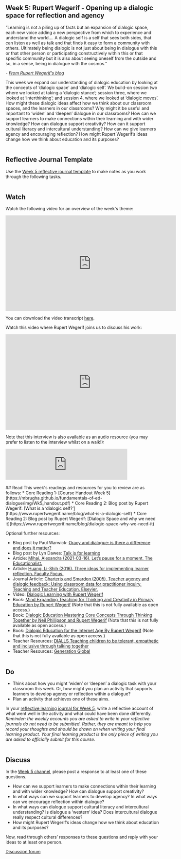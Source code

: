 ## Week 5: Rupert Wegerif - Opening up a dialogic space for reflection and agency

“Learning is not a piling up of facts but an expansion of dialogic space, each new voice adding a new perspective from which to experience and understand the world…. A dialogic self is a self that sees both sides, that can listen as well as talk and that finds it easy to form a community with others. Ultimately being dialogic is not just about being in dialogue with this or that other person or participating constructively within this or that specific community but it is also about seeing oneself from the outside and so, in a sense, being in dialogue with the cosmos.”

_- [From Rupert Wegerif's blog](https://www.rupertwegerif.name/blog/what-is-a-dialogic-self)_

This week we expand our understanding of dialogic education by looking at the concepts of ‘dialogic space’ and ‘dialogic self’. We build-on session two where we looked at taking a ‘dialogic stance’; session three, where we looked at ‘interthinking’; and session 4, where we looked at ‘dialogic moves’. How might these dialogic ideas affect how we think about our classroom spaces, and the learners in our classrooms? Why might it be useful and important to ‘widen’ and ‘deepen’ dialogue in our classrooms? How can we support learners to make connections within their learning and with wider knowledge? How can dialogue support creativity? How can it support cultural literacy and intercultural understanding? How can we give learners agency and encouraging reflection? How might Rupert Wegerif’s ideas change how we think about education and its purposes?
<br/><br/>
## Reflective Journal Template
Use the [Week 5 reflective journal template](https://mbrugha.github.io/fundamentals-of-ed-dialogue/img/Wk5_journal.docx) to make notes as you work through the following tasks. 
<br/><br/>
## Watch

Watch the following video for an overview of the week's theme:

<iframe width="560" height="315" src="https://www.youtube.com/embed/RvL2JWmQVoU" title="YouTube video player" frameborder="0" allow="accelerometer; autoplay; clipboard-write; encrypted-media; gyroscope; picture-in-picture" allowfullscreen></iframe>

You can download the video transcript [here](https://mbrugha.github.io/fundamentals-of-ed-dialogue/img/Fundamentals_wk5_video.pdf).

Watch this video where Rupert Wegerif joins us to discuss his work:

<iframe width="560" height="315" src="https://www.youtube.com/embed/iaztCWhtgjU" title="YouTube video player" frameborder="0" allow="accelerometer; autoplay; clipboard-write; encrypted-media; gyroscope; picture-in-picture" allowfullscreen></iframe>

Note that this interview is also available as an audio resource (you may prefer to listen to the interview whilst on a walk!):

<iframe src="https://anchor.fm/meaghan-brugha/embed/episodes/An-interview-with-Rupert-Wegerif-e1gad1g" height="102px" width="400px" frameborder="0" scrolling="no"></iframe>
<br/><br/>
## Read
This week's readings and resources for you to review are as follows:
* Core Reading 1: [Course Handout Week 5](https://mbrugha.github.io/fundamentals-of-ed-dialogue/img/Wk5_handout.pdf)
* Core Reading 2: Blog post by Rupert Wegerif: [What is a ‘dialogic self?’](https://www.rupertwegerif.name/blog/what-is-a-dialogic-self)
* Core Reading 2: Blog post by Rupert Wegerif: [Dialogic Space and why we need it](https://www.rupertwegerif.name/blog/dialogic-space-why-we-need-it)

Optional further resources:
* Blog post by Paul Warwick: [Oracy and dialogue: is there a difference and does it matter?](https://oracycambridge.org/oracy-and-dialogue/)
* Blog post by Lyn Dawes: [Talk is for learning](https://oracycambridge.org/talk-is-for-learning/)
* Article: [Mihai, Alexandra (2021-03-16). Let’s pause for a moment. The Educationalist.](https://educationalist.substack.com/p/lets-pause-for-a-moment)
* Article: [Huang. Li-Shih (2016). Three ideas for implementing learner reflection. Faculty Focus.](https://www.facultyfocus.com/articles/teaching-and-learning/three-ideas-implementing-learner-reflection/)
* Journal Article: [Charteris and Smardon (2005). Teacher agency and dialogic feedback: Using classroom data for practitioner inquiry. Teaching and Teacher Education. Elsevier.](https://www.academia.edu/15001429/Teacher_agency_and_dialogic_feedback_Using_classroom_data_for_practitioner_inquiry)
* Video: [Dialogic Learning with Rupert Wegerif](https://www.youtube.com/watch?v=GxyH68fJwlE)
* Book: [Mind Expanding Teaching for Thinking and Creativity in Primary Education by Rupert Wegerif](https://www.google.co.uk/books/edition/Mind_Expanding_Teaching_For_Thinking_And/U-D-eqfUBZIC?hl=en&gbpv=0) (Note that this is not fully available as open access.)
* Book: [Dialogic Education Mastering Core Concepts Through Thinking Together by Neil Phillipson and Rupert Wegerif](https://www.google.co.uk/books/edition/Dialogic_Education/6z8lDwAAQBAJ?hl=en&gbpv=0) (Note that this is not fully available as open access.)
* Book: [Dialogic Education for the Internet Age By Rupert Wegerif](https://www.google.co.uk/books/edition/Dialogic/u47uwS3AuJcC?hl=en&gbpv=0) (Note that this is not fully available as open access.)
* Teacher Resources: [DIALLS Teaching children to be tolerant, empathetic and inclusive through talking together](https://dialls2020.eu)
* Teacher Resources: [Generation Global](https://generation.global/)
<br/><br/>
## Do
* Think about how you might ‘widen’ or ‘deepen’ a dialogic task with your classroom this week. Or, how might you plan an activity that supports learners to develop agency or reflection within a dialogue?
* Plan an activity that achieves one of these aims.

In your [reflective learning journal for Week 5](https://mbrugha.github.io/fundamentals-of-ed-dialogue/img/Wk5_journal.docx), write a reflective account of what went well in the activity and what could have been done differently.
_Reminder: the weekly accounts you are asked to write in your reflective journals do not need to be submitted. Rather, they are meant to help you record your thoughts and should be drawn on when writing your final learning product. Your final learning product is the only piece of writing you are asked to officially submit for this course._
<br/><br/>
## Discuss
In the [Week 5 channel](https://www.edudialogue.org/forum/fundamentals-mooc/week-5-rupert-wegerif-opening-up-a-dialogic-space-for-reflection-and-agency/#post-320), please post a response to at least one of these questions.
* How can we support learners to make connections within their learning and with wider knowledge? How can dialogue support creativity?
* In what ways  can we support learners to develop agency? In what ways can we encourage reflection within dialogue? 
* In what ways can dialogue support cultural literacy and intercultural understanding? Is dialogue a ‘western’ idea? Does intercultural dialogue really respect cultural differences? 
* How might Rupert Wegerif’s ideas change how we think about education and its purposes?

Now, read through others’ responses to these questions and reply with your ideas to at least one person. 

<a class="btn btn-primary" href="https://www.edudialogue.org/forum/"><i class="fa fa-home"></i> Discussion forum</a>
<br/><br/>
